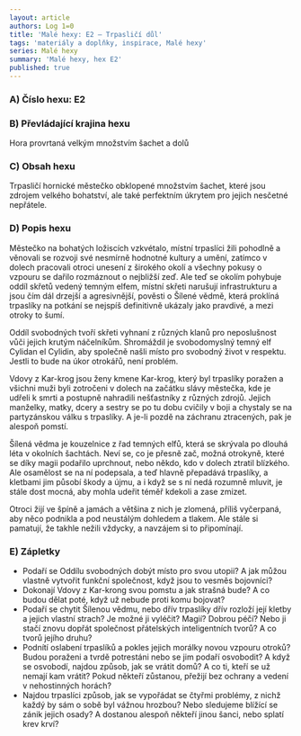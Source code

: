 ```yaml
---
layout: article
authors: Log 1=0
title: 'Malé hexy: E2 – Trpasličí důl'
tags: 'materiály a doplňky, inspirace, Malé hexy'
series: Malé hexy
summary: 'Malé hexy, hex E2'
published: true
---
```


### A) Číslo hexu: E2

### B) Převládající krajina hexu
Hora provrtaná velkým množstvím šachet a dolů
### C) Obsah hexu
Trpasličí hornické městečko obklopené množstvím šachet, které jsou zdrojem velkého bohatství, ale také perfektním úkrytem pro jejich nesčetné nepřátele.
### D) Popis hexu
Městečko na bohatých ložiscích vzkvétalo, místní trpaslíci žili pohodlně a věnovali se rozvoji své nesmírně hodnotné kultury a umění, zatímco v dolech pracovali otroci unesení z širokého okolí a všechny pokusy o vzpouru se dařilo rozmáznout o nejbližší zeď. Ale teď se okolím pohybuje oddíl skřetů vedený temným elfem, místní skřeti narušují infrastrukturu a jsou čím dál drzejší a agresivnější, pověsti o Šílené vědmě, která proklíná trpaslíky na potkání se nejspíš definitivně ukázaly jako pravdivé, a mezi otroky to šumí.  
  
Oddíl svobodných tvoří skřeti vyhnaní z různých klanů pro neposlušnost vůči jejich krutým náčelníkům. Shromáždil je svobodomyslný temný elf Cylidan el Cylidin, aby společně našli místo pro svobodný život v respektu. Jestli to bude na úkor otrokářů, není problém.  
  
Vdovy z Kar-krog jsou ženy kmene Kar-krog, který byl trpaslíky poražen a všichni muži byli zotročeni v dolech na začátku slávy městečka, kde je udřeli k smrti a postupně nahradili nešťastníky z různých zdrojů. Jejich manželky, matky, dcery a sestry se po tu dobu cvičily v boji a chystaly se na partyzánskou válku s trpaslíky. A je-li pozdě na záchranu ztracených, pak je alespoň pomstí.  
  
Šílená vědma je kouzelnice z řad temných elfů, která se skrývala po dlouhá léta v okolních šachtách. Neví se, co je přesně zač, možná otrokyně, které se díky magii podařilo uprchnout, nebo někdo, kdo v dolech ztratil blízkého. Ale osamělost se na ní podepsala, a teď hlavně přepadává trpaslíky, a kletbami jim působí škody a újmu, a i když se s ní nedá rozumně mluvit, je stále dost mocná, aby mohla udeřit téměř kdekoli a zase zmizet.  
  
Otroci žijí ve špíně a jamách a většina z nich je zlomená, příliš vyčerpaná, aby něco podnikla a pod neustálým dohledem a tlakem. Ale stále si pamatují, že takhle nežili vždycky, a navzájem si to připomínají.
### E) Zápletky
- Podaří se Oddílu svobodných dobýt místo pro svou utopii? A jak můžou vlastně vytvořit funkční společnost, když jsou to vesměs bojovníci?  
- Dokonají Vdovy z Kar-krong svou pomstu a jak strašná bude? A co budou dělat poté, když už nebude proti komu bojovat?  
- Podaří se chytit Šílenou vědmu, nebo dřív trpaslíky dřív rozloží její kletby a jejich vlastní strach? Je možné ji vyléčit? Magií? Dobrou péčí? Nebo ji stačí znovu dopřát společnost přátelských inteligentních tvorů? A co tvorů jejího druhu?  
- Podnítí oslabení trpaslíků a pokles jejich morálky novou vzpouru otroků? Budou poraženi a tvrdě potrestáni nebo se jim podaří osvobodit? A když se osvobodí, najdou způsob, jak se vrátit domů? A co ti, kteří se už nemají kam vrátit? Pokud někteří zůstanou, přežijí bez ochrany a vedení v nehostinných horách?  
- Najdou trpaslíci způsob, jak se vypořádat se čtyřmi problémy, z nichž každý by sám o sobě byl vážnou hrozbou? Nebo sledujeme blížící se zánik jejich osady? A dostanou alespoň někteří jinou šanci, nebo splatí krev krví?